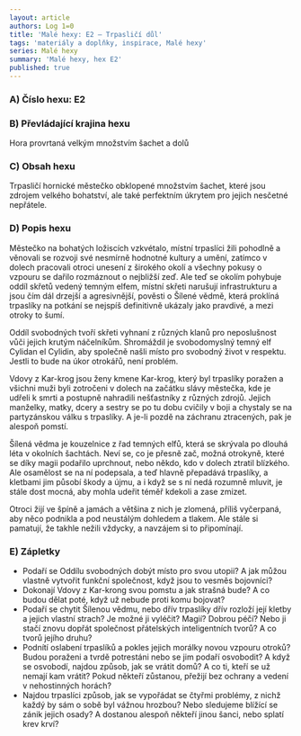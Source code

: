 ```yaml
---
layout: article
authors: Log 1=0
title: 'Malé hexy: E2 – Trpasličí důl'
tags: 'materiály a doplňky, inspirace, Malé hexy'
series: Malé hexy
summary: 'Malé hexy, hex E2'
published: true
---
```


### A) Číslo hexu: E2

### B) Převládající krajina hexu
Hora provrtaná velkým množstvím šachet a dolů
### C) Obsah hexu
Trpasličí hornické městečko obklopené množstvím šachet, které jsou zdrojem velkého bohatství, ale také perfektním úkrytem pro jejich nesčetné nepřátele.
### D) Popis hexu
Městečko na bohatých ložiscích vzkvétalo, místní trpaslíci žili pohodlně a věnovali se rozvoji své nesmírně hodnotné kultury a umění, zatímco v dolech pracovali otroci unesení z širokého okolí a všechny pokusy o vzpouru se dařilo rozmáznout o nejbližší zeď. Ale teď se okolím pohybuje oddíl skřetů vedený temným elfem, místní skřeti narušují infrastrukturu a jsou čím dál drzejší a agresivnější, pověsti o Šílené vědmě, která proklíná trpaslíky na potkání se nejspíš definitivně ukázaly jako pravdivé, a mezi otroky to šumí.  
  
Oddíl svobodných tvoří skřeti vyhnaní z různých klanů pro neposlušnost vůči jejich krutým náčelníkům. Shromáždil je svobodomyslný temný elf Cylidan el Cylidin, aby společně našli místo pro svobodný život v respektu. Jestli to bude na úkor otrokářů, není problém.  
  
Vdovy z Kar-krog jsou ženy kmene Kar-krog, který byl trpaslíky poražen a všichni muži byli zotročeni v dolech na začátku slávy městečka, kde je udřeli k smrti a postupně nahradili nešťastníky z různých zdrojů. Jejich manželky, matky, dcery a sestry se po tu dobu cvičily v boji a chystaly se na partyzánskou válku s trpaslíky. A je-li pozdě na záchranu ztracených, pak je alespoň pomstí.  
  
Šílená vědma je kouzelnice z řad temných elfů, která se skrývala po dlouhá léta v okolních šachtách. Neví se, co je přesně zač, možná otrokyně, které se díky magii podařilo uprchnout, nebo někdo, kdo v dolech ztratil blízkého. Ale osamělost se na ní podepsala, a teď hlavně přepadává trpaslíky, a kletbami jim působí škody a újmu, a i když se s ní nedá rozumně mluvit, je stále dost mocná, aby mohla udeřit téměř kdekoli a zase zmizet.  
  
Otroci žijí ve špíně a jamách a většina z nich je zlomená, příliš vyčerpaná, aby něco podnikla a pod neustálým dohledem a tlakem. Ale stále si pamatují, že takhle nežili vždycky, a navzájem si to připomínají.
### E) Zápletky
- Podaří se Oddílu svobodných dobýt místo pro svou utopii? A jak můžou vlastně vytvořit funkční společnost, když jsou to vesměs bojovníci?  
- Dokonají Vdovy z Kar-krong svou pomstu a jak strašná bude? A co budou dělat poté, když už nebude proti komu bojovat?  
- Podaří se chytit Šílenou vědmu, nebo dřív trpaslíky dřív rozloží její kletby a jejich vlastní strach? Je možné ji vyléčit? Magií? Dobrou péčí? Nebo ji stačí znovu dopřát společnost přátelských inteligentních tvorů? A co tvorů jejího druhu?  
- Podnítí oslabení trpaslíků a pokles jejich morálky novou vzpouru otroků? Budou poraženi a tvrdě potrestáni nebo se jim podaří osvobodit? A když se osvobodí, najdou způsob, jak se vrátit domů? A co ti, kteří se už nemají kam vrátit? Pokud někteří zůstanou, přežijí bez ochrany a vedení v nehostinných horách?  
- Najdou trpaslíci způsob, jak se vypořádat se čtyřmi problémy, z nichž každý by sám o sobě byl vážnou hrozbou? Nebo sledujeme blížící se zánik jejich osady? A dostanou alespoň někteří jinou šanci, nebo splatí krev krví?